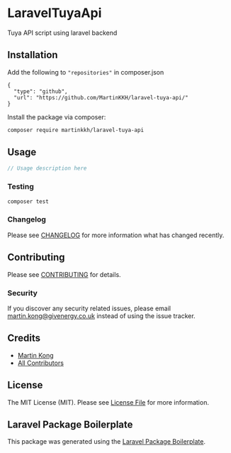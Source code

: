 # LaravelTuyaApi

<!-- [![Latest Version on Packagist](https://img.shields.io/packagist/v/givenergy/laravel-tuya-api.svg?style=flat-square)](https://packagist.org/packages/givenergy/laravel-tuya-api)
[![Total Downloads](https://img.shields.io/packagist/dt/givenergy/laravel-tuya-api.svg?style=flat-square)](https://packagist.org/packages/givenergy/laravel-tuya-api) -->
<!-- ![GitHub Actions](https://github.com/givenergy/laravel-tuya-api/actions/workflows/main.yml/badge.svg) -->

Tuya API script using laravel backend
## Installation

Add the following to `"repositories"` in composer.json
```
{
  "type": "github",
  "url": "https://github.com/MartinKKH/laravel-tuya-api/"
}
```

Install the package via composer:

```bash
composer require martinkkh/laravel-tuya-api
```

## Usage

```php
// Usage description here
```

### Testing

```bash
composer test
```

### Changelog

Please see [CHANGELOG](CHANGELOG.md) for more information what has changed recently.

## Contributing

Please see [CONTRIBUTING](CONTRIBUTING.md) for details.

### Security

If you discover any security related issues, please email martin.kong@givenergy.co.uk instead of using the issue tracker.

## Credits

-   [Martin Kong](https://github.com/givenergy)
-   [All Contributors](../../contributors)

## License

The MIT License (MIT). Please see [License File](LICENSE.md) for more information.

## Laravel Package Boilerplate

This package was generated using the [Laravel Package Boilerplate](https://laravelpackageboilerplate.com).
